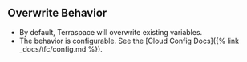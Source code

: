 ## Overwrite Behavior

* By default, Terraspace will overwrite existing variables.
* The behavior is configurable. See the [Cloud Config Docs]({% link _docs/tfc/config.md %}).
